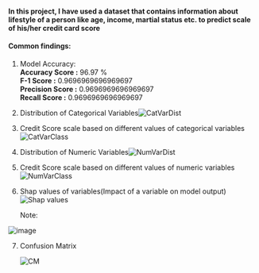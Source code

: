 #### In this project, I have used a dataset that contains information about lifestyle of a person like age, income, martial status etc. to predict scale of his/her credit card score

#### Common findings:
1. Model Accuracy:  
     **Accuracy Score :** 96.97 %  
     **F-1 Score :**  0.9696969696969697  
     **Precision Score :**  0.9696969696969697  
     **Recall Score :**  0.9696969696969697  

2. Distribution of Categorical Variables![CatVarDist](https://github.com/Vidyaranya-Gavai/Credit-Score-Classification/assets/114799492/b9fd2495-c6f6-41d3-ad78-613495ffb895)

3. Credit Score scale based on different values of categorical variables
![CatVarClass](https://github.com/Vidyaranya-Gavai/Credit-Score-Classification/assets/114799492/aa84fa48-242c-486c-9fb1-c93975b58818)

4. Distribution of Numeric Variables![NumVarDist](https://github.com/Vidyaranya-Gavai/Credit-Score-Classification/assets/114799492/b3c2255f-5499-4e5b-b0d0-3857995da68a)

5. Credit Score scale based on different values of numeric variables![NumVarClass](https://github.com/Vidyaranya-Gavai/Credit-Score-Classification/assets/114799492/c0360347-3464-4677-8318-b27c5c757f06)

6. Shap values of variables(Impact of a variable on model output)![Shap values](https://github.com/Vidyaranya-Gavai/Credit-Score-Classification/assets/114799492/323dd99a-cec1-42fa-91b9-9182cd7e590b)


   Note:
   
  ![image](https://github.com/Vidyaranya-Gavai/Credit-Score-Classification/assets/114799492/fced90d8-ec26-4569-b599-9dbe6ab2e7a1)


7. Confusion Matrix

   ![CM](https://github.com/Vidyaranya-Gavai/Credit-Score-Classification/assets/114799492/940f80d0-a603-42f8-82a5-cda2cd06d1e6)
